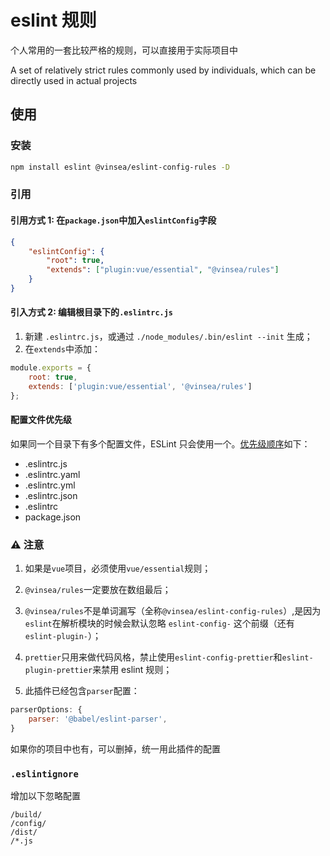 # eslint 规则

个人常用的一套比较严格的规则，可以直接用于实际项目中

A set of relatively strict rules commonly used by individuals, which can be directly used in actual projects

## 使用

### 安装

```bash
npm install eslint @vinsea/eslint-config-rules -D
```

### 引用

#### 引用方式 1: 在`package.json`中加入`eslintConfig`字段

```json
{
    "eslintConfig": {
        "root": true,
        "extends": ["plugin:vue/essential", "@vinsea/rules"]
    }
}
```


#### 引入方式 2: 编辑根目录下的`.eslintrc.js`

1. 新建 `.eslintrc.js`，或通过 `./node_modules/.bin/eslint --init` 生成；
2. 在`extends`中添加：

```js
module.exports = {
    root: true,
    extends: ['plugin:vue/essential', '@vinsea/rules']
};
```

#### 配置文件优先级

如果同一个目录下有多个配置文件，ESLint 只会使用一个。[优先级顺序](https://eslint.bootcss.com/docs/user-guide/configuring#configuration-file-formats)如下：

-   .eslintrc.js
-   .eslintrc.yaml
-   .eslintrc.yml
-   .eslintrc.json
-   .eslintrc
-   package.json

### ⚠️ 注意

1. 如果是`vue`项目，必须使用`vue/essential`规则；

1. `@vinsea/rules`一定要放在数组最后；

1. `@vinsea/rules`不是单词漏写（全称`@vinsea/eslint-config-rules`）,是因为`eslint`在解析模块的时候会默认忽略 `eslint-config-` 这个前缀（还有`eslint-plugin-`）；

1. `prettier`只用来做代码风格，禁止使用`eslint-config-prettier`和`eslint-plugin-prettier`来禁用 eslint 规则；

1. 此插件已经包含`parser`配置：

```js
parserOptions: {
    parser: '@babel/eslint-parser',
}
```

如果你的项目中也有，可以删掉，统一用此插件的配置

### `.eslintignore`

增加以下忽略配置

```
/build/
/config/
/dist/
/*.js
```